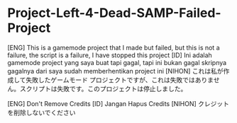# Project-Left-4-Dead-SAMP-Failed-Project
[ENG] 
This is a gamemode project that I made but failed, but this is not a failure, the script is a failure, I have stopped this project
[ID]
Ini adalah gamemode project yang saya buat tapi gagal, tapi ini bukan gagal skripnya gagalnya dari saya sudah memberhentikan project ini
[NIHON]
これは私が作成して失敗したゲームモード プロジェクトですが、これは失敗ではありません。スクリプトは失敗です。このプロジェクトは停止しました。

[ENG]
Don't Remove Credits
[ID]
Jangan Hapus Credits
[NIHON]
クレジットを削除しないでください
